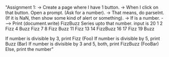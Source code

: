"Assignment 1: -> Create a page where I have 1 button. -> When I click on that button. Open a prompt. (Ask for a number). -> That means, do parseInt. (If it is NaN, then show some kind of alert or something). -> If is a number. ---> Print (document.write) FizzBuzz Series upto that number. input is 20 1 2 Fizz 4 Buzz Fizz 7 8 Fizz Buzz 11 Fizz 13 14 FizzBuzz 16 17 Fizz 19 Buzz

If number is divisible by 3, print Fizz (Foo)
If number is divisible by 5, print Buzz (Bar)
If number is divisible by 3 and 5, both, print FizzBuzz (FooBar)
Else, print the number"													